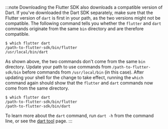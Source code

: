 :::note
  Downloading the Flutter SDK
  also downloads a compatible version of Dart.
  If you've downloaded the Dart SDK separately,
  make sure that the Flutter version of `dart` is
  first in your path, as the two versions might not be compatible.
  The following command tells you whether the `flutter` and `dart`
  commands originate from the same `bin` directory and are
  therefore compatible.

  ```terminal
  $ which flutter dart
  /path-to-flutter-sdk/bin/flutter
  /usr/local/bin/dart
  ```

  As shown above, the two commands don't come from
  the same `bin` directory. Update your path to use
  commands from `/path-to-flutter-sdk/bin` before
  commands from `/usr/local/bin` (in this case).
  After updating your shell for the change to take effect,
  running the `which` command again
  should show that the `flutter` and `dart` commands
  now come from the same directory.

  ```terminal
  $ which flutter dart
  /path-to-flutter-sdk/bin/flutter
  /path-to-flutter-sdk/bin/dart
  ```

  To learn more about the `dart` command, run `dart -h`
  from the command line, or see the [dart tool][] page.
:::

[dart tool]: {{site.dart-site}}/tools/dart-tool
